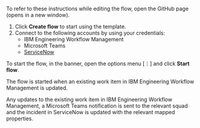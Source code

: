To refer to these instructions while editing the flow, open the GitHub page (opens in a new window).

1.	Click **Create flow** to start using the template.
2.	Connect to the following accounts by using your credentials:
    - IBM Engineering Workflow Management
    - Microsoft Teams
    - [ServiceNow](https://www.ibm.com/docs/en/app-connect/cloud?topic=apps-servicenow)

To start the flow, in the banner, open the options menu [⋮] and click **Start flow**.

The flow is started when an existing work item in IBM Engineering Workflow Management is updated.

Any updates to the existing work item in IBM Engineering Workflow Management, a Microsoft Teams notification is sent to the relevant squad and the incident in ServiceNow is updated with the relevant mapped properties. 
